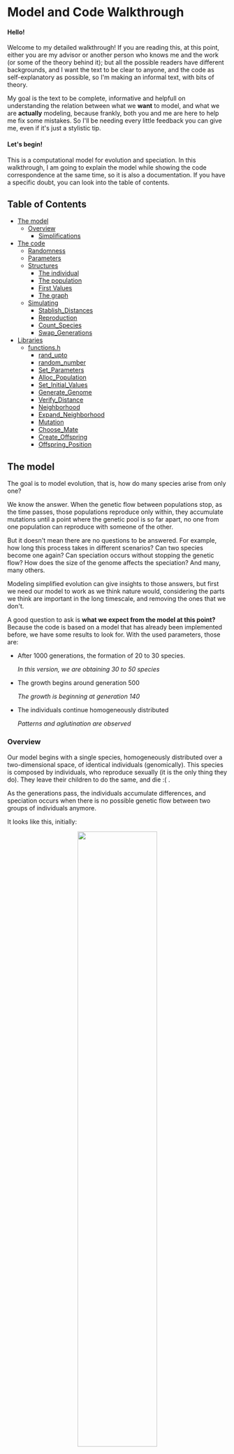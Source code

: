 
# Model and Code Walkthrough

#### Hello!

Welcome to my detailed walkthrough! If you are reading this, at this point, either you are my advisor or another person who knows me and the work (or some of the theory behind it); but all the possible readers have different backgrounds, and I want the text to be clear to anyone, and the code as self-explanatory as possible, so I'm making an informal text, with bits of theory.

My goal is the text to be complete, informative and helpfull on understanding the relation between what we **want** to model, and what we are **actually** modeling, because frankly, both you and me are here to help me fix some mistakes. So I'll be needing every little feedback you can give me, even if it's just a stylistic tip.

#### Let's begin!

This is a computational model for evolution and speciation. In this walkthrough, I am going to explain the model while showing the code correspondence at the same time, so it is also a documentation. If you have a specific doubt, you can look into the table of contents.

## Table of Contents
- [The model](#model)
	- [Overview](#Overview)
		- [Simplifications](#simplifications)
- [The code](#code)
	- [Randomness](#random)
	- [Parameters](#parameters)
	- [Structures](#structure)
		- [The individual](#individual)
		- [The population](#population)
		- [First Values](#alloc)
		- [The graph](#graph)
	- [Simulating](#simulation)
		- [Stablish_Distances](#stablish_distances)
		- [Reproduction](#reproduction)
		- [Count_Species](#count_species)
		- [Swap_Generations](#swap_generations)
- [Libraries](#libraries)
	- [functions.h](#functionsh)
		- [rand_upto](#rand_upto)
		- [random_number](#random_number)
		- [Set_Parameters](#set_parameters)
		- [Alloc_Population](#alloc_population)
		- [Set_Initial_Values](#set_initial_values)
		- [Generate_Genome](#generate_genome)
		- [Verify_Distance](#verify_distance)
		- [Neighborhood](#neighborhood)
		- [Expand_Neighborhood](#expand_neighborhood)
		- [Mutation](#mutation)
		- [Choose_Mate](#choose_mate)
		- [Create_Offspring](#create_offspring)
		- [Offspring_Position](#offspring_position)

## The model <a name="model"></a>

The goal is to model evolution, that is, how do many species arise from only one?

We know the answer. When the genetic flow between populations stop, as the time passes, those populations reproduce only within, they accumulate mutations until a point where the genetic pool is so far apart, no one from one population can reproduce with someone of the other.

But it doesn't mean there are no questions to be answered. For example, how long this process takes in different scenarios? Can two species become one again? Can speciation occurs without stopping the genetic flow? How does the size of the genome affects the speciation? And many, many others.

Modeling simplified evolution can give insights to those answers, but first we need our model to work as we think nature would, considering the parts we think are important in the long timescale, and removing the ones that we don't.

A good question to ask is **what we expect from the model at this point?** Because the code is based on a model that has already been implemented before, we have some results to look for. With the used parameters, those are:

- After 1000 generations, the formation of 20 to 30 species.

	_In this version, we are obtaining 30 to 50 species_

- The growth begins around generation 500

	_The growth is beginning at generation 140_

- The individuals continue homogeneously distributed

	_Patterns and aglutination are observed_

### Overview <a name="overview"></a>

Our model begins with a single species, homogeneously distributed over a two-dimensional space, of identical individuals (genomically). This species is composed by individuals, who reproduce sexually (it is the only thing they do). They leave their children to do the same, and die :( .

As the generations pass, the individuals accumulate differences, and speciation occurs when there is no possible genetic flow between two groups of individuals anymore.

It looks like this, initially:
<center>
<img src="./figs/firstDistribution.png" width="60%">


_it is not very homogeneus, and maybe that is a problem_
</center>

### Simplifications <a name="simplifications"></a>
Any model needs simplifications and assumptions. The goal is to have simplifications that maintain the model meaningful.

Ours are those:

1. The genomes are binary

	_If we use four bases, the program would take a lot longer to process. But alternatively the genomes can be seen as if the 0 and 1 are indicators of absence or presence of a certain alele for a gene_

2. The individuals are hermaphrodites (not asexual, because they reproduce sexually)

	_There's not much "loss" here, as a lot of populations have hermaphrodites individuals who reproduce sexually. An example is the angiosperms plants_

3. The generations don't overlap (there are only couples from the same generation)

	_This is also not absurd to assume. Just consider the parents don't live enough to reproduce with the younger generation_

4. There is no fitness, no one has advantage or disadvantage (it is a neutral model)

 _This is not a simplification, but a view of biology. The Neutral Theory of Biodiversity states that the majority of the mutations that occur are not good of bad for the individual, but neutral. In larger timescales, that means fitness effects can be taken out of the equation_

5. The population is stable, it doesn't grow or shrink much

	_This simplification could be considered as the space limit_

7. Two individuals can be in the same spot
6. The space is a toroid, the margins touch. Like this

<center>
<img src="./figs/toroid.png" width="40%">
</center>

## Code <a name="code"></a>
The code is structured as this
```bash
main.c
	functions.h
		graph.h
		linkedlist.h
```

The "main" keeps the skeleton of the code, while the functions' library keep the stuffing. To make those stuffing parts, I built two libraries, one to work with graphs, and other one to use linked lists. They are included in functions.h.
```c
//in functions.h
#include <stdio.h>
#include <stdlib.h>
#include <time.h>
#include "graph.h"
#include "linkedlist.h"

//in main.c
#include "functions.h"
```
So that way, the libraries declared in functions.h can be used in main.c. I will not expose the full graph.h and linkedlist.h code here, but you can trust me it works, I tested it extensively.

 The main file will appear in order, so every code part beginning with "//main" in this file, is exactly in the same order as it appears in the main section. We cannot apply the same method for presenting the functions' library, because the same function can be used more than once. The most complicated parts of the functions library will be presented, and the rest is docummented in the last section.

To initialize the code, because c is a typed language, we need to declare the variables what we are using
```c
//in main.c
int main(){...}
//...
	int i, j, l, number_species;
	Population progenitors, offspring;
	Graph G;
	Parameters info;
	...
```
Those structures are explained in the sections bellow.

### Randomness <a name="random"></a>
To keep the model neutral, we need to use randomness to choose some values. To do that, we are using the c pseudo-random number generator, rand(). Beggining from one specific value, rand() returns the same "random numbers" in the same order. So, to test the model, we can seed a fixed value.(_Maybe it would be better using a more powerfull random number generator_)
```c
//in main, fixed seed
srand (1);
//other possibility, variable seed
srand (time (NULL));
```
The functions I am currently using to produce random numbers are one based on rand(), or rand() itself. It generates a integer between 0 and RAND_MAX (the maximum value an integer can have).

To achieve an integer between 0 and a value, we can use this function that generates an integer up to n.
```c
int rand_upto (int n){}

```

When we need a random number between 0 and 1, we use

```c
float random_number(){}
```
Just passing by to remember the functions are docummented in the last section.

### Parameters <a name="parameters"></a>
To begin the simulation, we have to tell the program what we want it to simulate, so in the main file we create an structure called Parameters, and set the initial values we want to
```c
//in main
info = Set_Parameters();
```

 This structure "Parametes" is used to easily pass the values between functions. The names of the parameters are very instructive.

```c
//in functions.h
typedef struct
	{
		int number_individuals;
		int individual_vector_size;
		int population_size;
		int genome_size;
		int reproductive_distance;
		int number_generations;
		int neighbors;
		float lattice_width;
		float lattice_lenght;
		float radius;
	} parameters;

	typedef parameters * Parameters;
```
These parameters can be manually set to the desired values. To make simulation and tests, we are using the following:

<a name="set_parameters"></a>
```c
//in functions.h
Parameters Set_Parameters ()
{
	Parameters info;

	info = (Parameters) malloc (sizeof (parameters));

	info->number_individuals     = 1000;
	info->population_size        = 1000;
	info->reproductive_distance  = 7;
	info->genome_size            = 150;
	info->number_generations     = 1000;
	info->lattice_lenght         = 100;
	info->lattice_width          = 100;
	info->radius                 = 5;
	info->individual_vector_size = (int)(info->number_individuals * 1.2);;
	info->neighbors              = (int)(0.6*info->radius*info->radius*3.14159*info->number_individuals) / (info->lattice_lenght * info->lattice_width);;

	return info;
}
```
First, the structure info is allocated dynamically, and then the values are set. It returns a "Parameters" structure. The hideous calculation for the neighborhood corresponds to an integer representing 60% of the average density of the system. In this case, the value is 2.

- **number_individuals**: system's carry capacity
- **population_size**: keeps the actual size of the focal population
- **individual_vector_size**: the size of the allocated population. It is bigger than the carry capacity so the population can float
- **reproductive_distance**: the maximum number of differences between two genomes of different individuals so they can reproduce
- **genome_size**: The size of their genetic code (fixed)
- **number_generations**: how long will the simulation last, in steps of time
- **lattice_lenght** and **lattice_width**: dimensions for the space
- **radius**: the distance an individual can look for mates

### Structures <a name="structures"></a>

#### The individual <a name="individual"></a>

An individual has the following structure.

```c
//in functions.h
typedef struct
	{
		int* genome;
		int species;
		float x;
		float y;
		List neighborhood;
	} individual;

	typedef individual * Individual;
```
It has a binary genome, with the parameterized size, an indicatior of which species it belo//in functions.h
ngs, it's coordinates in space and a list of possible mates, those who are geneticaly compatible AND inside it's range (the radius).

#### The population <a name="population"></a>
A population is just a vector of individuals.
```c
//in functions.h
	typedef Individual * Population;
```
Inside the model, there are only two populations at a time. In the following code, we declare and allocate this structures.

```c
//in main.c
Population progenitors;
Population offspring;

progenitors = Alloc_Population (info);
offspring = Alloc_Population (info);
```

#### Set first values<a name="alloc"></a>
Now we have the population vectors, with empty individuals structures in it. For each individual in the vector of the population we have to alloc their "internal structures" and set values to the generation 0, that is allocated as the first "progenitors"

<a name="set_initial_values"></a>
```c
	//in functions.h
	void Set_Initial_Values (Population progenitors, Parameters info)
	{
		int i, j;
		int* first_genome;

    	first_genome = Generate_Genome(info->genome_size);

    	for (i = 0; i < info->individual_vector_size; i++) {
    		for (j = 0; j < info->genome_size; j++) {
	        progenitors[i]->genome[j] = first_genome[j];
	    	}
    	}

    	for (i = 0; i < info->number_individuals; i++) {
	      progenitors[i]->x = random_number() * info->lattice_width;
	      progenitors[i]->y = random_number() * info->lattice_lenght;
	    }

	    free (first_genome);
	}
```
This function receives a Population, a Parametes structure and fills the information of the genome, copying the same one to each individual. Then, it sorts a spot for this individual. To generate this genome, we call the following function

<a name="generate_genome"></a>
```c
//in functions.h
void Generate_Genome (int* first_genome, int genome_size)
{
	int i;

	first_genome = (int*) malloc (genome_size * sizeof(int));

	for (i = 0; i < genome_size; i++) {
		first_genome[i] = rand_upto(1);
	}
}
```
Generate_genome recieves a vector, and an integer corresponding to the vector's size. The genome is allocated. For each spot in the genome, it sorts a value between 0 and 1 with equal chance.

#### The graph <a name="graph"></a>
Now we have one population with individuals, that have a genome, coordinates and a species (and it's useful list of bootycalls). We know, at first, the individuals are identical, so we have **genetic flow** between all individuals. But further in time, the individuals accumulate diffences, and we have to find out the genetic flow of this population. How?

We construct a **graph**, where the dots corespond to individuals, and an arc exist between two dots if the two individuals are genetically compatible (independently of geography).

To make the correspondence between the graph and the individual, each dot has an index that is the same as the Population vector index of its corresponding individual.

As the generations pass, species connect and desconnect, as shown bellow (it can be seen forward or backward)

<center>

![](./figs/species.png)

</center>

In the image, each set of dots of the same color compose a species. As soon as genetic flow is stablished between a red and a yellow individual, they become the same species.

In graph theory, a subgraph that is not connected to anyone else, is a _**maximal connected component**_, as are the collection of dots of the same color and their arcs in the image above. That is what we are going to call a **species**.

In the code, because of the included library graph.h, we can easily manipulate and set a graph for each population.

```c
//in main
G = CreateGraph (info->individual_vector_size, info->number_individuals);
```
The graph is dynamical, it is created once and modified along with the generations. To acomplish this, it's structure has three values
```c
//in graphs.h
typedef struct {
  int V;
  int U;
  int A;
  int (**adj);
} graph;

typedef graph * Graph;
```
**A** is the number of arcs in the graph, **V** is the total of vertices available, and **U** is the number of used vertices. This way, the population can vary without having to create and destroy new graphs (because I tried implementing different graphs for different generations and I failed). In the next generation, if the population grows or shrinks, the U parameter will change and the graph also grows or shrinks.

### Simulating <a name="simulation"></a>
After initializing the values and creating our structure, we are going to take a look at the ACTUAL program.
```c
//in main
for (number_species = 0, i = 0; i < info->number_generations; i++) {
      printf("GENERATION: %d\n", i);
      Stablish_Distances (G, progenitors, info);
	  Reproduction (G, progenitors, offspring, info);
      number_species = Count_Species (G, progenitors);
      Swap_Generations (&progenitors, &offspring);
      printf("NUMBER OF SPECIES = %d\n", number_species);
  	}
```
You may say "WOW, just that little? Just four functions?", but we still have at least 200 lines of code to explore! Now we have the intricate part of the model (giving me headaches).

The prints keep track of the stage of the simulation, so we can see how it is going, but they make the program slower.

The "for" commant turn each generation i in a step of time in which those four functions will run. First, "Stablish_Distances" fills de graph with the progenitors's genetical relations. Then, the progenitors will reproduce among themselves, and their children will be put in the "offspring" population vector. We count how many species compose the progenitors population, and then swap the offspring and progenitors vectors, wich
can be interpreted as the progenitors dying and the offspring growing up to have its own children.

### Stablish_Distances <a name="stablish_distances"></a>

The function "Stablish_Distances" is redundant, and not at all at it's final state.

```c
//in functions.h
void Stablish_Distances (Graph G, Population individuals, Parameters info)
	{
		int i, j, k, divergences, size_difference;

		G->U = info->population_size;

		for (i = 0; i < G->U; i++) {
			for (j = i + 1; j < G->U; j++) {
				divergences = 0;
				for (k = 0; k < info->genome_size; k++) {
					if (individuals[i]->genome[k] != individuals[j]->genome[k]) {
						divergences++;
					}
				}

				if (divergences <= info->reproductive_distance) {
					InsertArc (G, i, j, (info->genome_size - divergences));
				}
				else if (G->adj[i][j] != 0) {
					RemoveArc (G, i, j);
				}
			}
		}
		for (i = 0; i < G->U; i++) {
			RestartList (&individuals[i]->neighborhood);
			neighborhood (G, individuals, i, info, 0);
		}
	}
```
The function receives a Graph G, a Population and the Parameters. It sets the number of needed vertices, setting G->U to the current population size. Then, it compares all the individuals in the population, looking for differences in their genome. If two individuals are sufficiently similar, an arc will be inserted between their vertices. If not, there will be no arc between them (if there were, in the previous population, this arc will be removed). Finally, it creates the list of possible partners in their range, freeing the previous list.

With this function, we have created a graph that contains comparative information between individuals, to be used further in the simulation.

_Even though this function is not perfect, It's there because it works, even if redundantly. We have bigger problems in the code, and optimizing this function comes after fixing those mistakes. The future plans for this part of the code is not to use a complete graph, because the only really important relations are the ones kept in the "neighborhood" list. To find out how many species can be used, we would implement an Union-Find algorithim, to find maximal connected components faster (explained further)._

#### Subfunctions

##### Neighborhood <a name="neighborhood"></a>

The neighborhood function used here is not part of the graph (yet). It needs a little more information to be created, that is, the distance from the focal individual. In this list, we keep only the individuals who are in the range of the focal (that is what I called a bootycall list).

```c
//in functions.h
void neighborhood (Graph G, Population progenitors, int focal, Parameters info, int increase)
{
	int mate;

	for (mate = 0; mate < (G->U); mate++) {
		if (G->adj[focal][mate] != 0 && Verify_Distance (progenitors, focal, mate, info, increase)){
			AddCellInOrder(&progenitors[focal]->neighborhood, mate);
		}
	}
}

```

The neighborhood function looks for everybody who is in the range of the focal, that is, everybody who is the same species as the focal and who is inside their range. Those mate-candidates are kept in a linked list (the ->neighborhood part of the struct).

**SUGESTION**
_A friend gave me a suggestion: first, to use a linked list graph, instead of a adjacency matrix one, and sort the linked lists by distance from the focal. It would affect the time taken to find out if two individuals are the same species (maybe that is not a problem, because they have a "->species" identifier), but it would simplify this function. What do you think? Let me know!_

##### Verify_Distance <a name="verify_distance"></a>

To find out if two individuals are in the range of one another should be simple, just comparing coordinates, right? WRONG! The space is toroid! So that is important to check out.

```c
//in functions.h
int Verify_Distance (Population progenitors, int focal, int mate, Parameters info, int increase)
{
	int x_compatible, y_compatible, x_out_left, x_out_right, y_out_up, y_out_down;

	y_compatible = 0;
	x_compatible = 0;

	x_out_left = 0;
	x_out_right = 0;
	y_out_up = 0;
	y_out_down = 0;

	/* If an individual ratio reaches an end of the lattice, it will look on the other side, because the lattice work as a toroid */
	if (progenitors[mate]->x <= progenitors[focal]->x + info->radius + increase && progenitors[mate]->x >= progenitors[focal]->x - info->radius + increase) {
		x_compatible = 1;
	}
	if (progenitors[mate]->y <= progenitors[focal]->y + info->radius + increase && progenitors[mate]->y >= progenitors[focal]->y - info->radius + increase) {
		y_compatible = 1;
	}

	if (!x_compatible) {
		if (progenitors[focal]->x + info->radius + increase > info->lattice_width) {
			x_out_right = progenitors[focal]->x + info->radius + increase - info->lattice_width;
			if (progenitors[mate]->x <= x_out_right) {
				x_compatible = 1;
			}
		}
		else if (progenitors[focal]->x - info->radius + increase < 0) {
			x_out_left = progenitors[focal]->x - info->radius + increase + info->lattice_width;
			if (progenitors[mate]->x >= x_out_left) {
				x_compatible = 1;
			}
		}
	}

	if (!y_compatible) {
		if (progenitors[focal]->y + info->radius + increase > info->lattice_lenght) {
			y_out_up = progenitors[focal]->y + info->radius + increase - info->lattice_lenght;
			if (progenitors[mate]->y <= y_out_up) {
				y_compatible = 1;
			}
		}
		else if (progenitors[focal]->y - info->radius + increase < 0) {
			y_out_down = progenitors[focal]->y - info->radius + increase + info->lattice_lenght;
			if (progenitors[mate]->y >= y_out_down) {
				y_compatible = 1;
			}
		}
	}

	if (x_compatible && y_compatible) return 1;
	else return 0;
}

```

This is a boolean function, it returns 1 if the individuals are in the range of one another, and 0 if they're not. It receives the names of the individuals to compare, the population and the parameters, and returns 0 or 1. First, it checks if they are obviously neighbors. If not, it still needs to check if they could be on the "other side" of the torus (if the radius range is outside the 100x100 latice, it has to reach the other side, and check there). If both the y and the x are in the focal's range, then the function returns 1.

### Reproduction <a name="reproduction"></a>

Now that we know the relationship between all the progenitors (which species they are) and have the graph keeping it, they will reproduce, creating the offspring population. 

```c
 //in functions.h
 void Reproduction (Graph G, Population progenitors, Population offspring, Parameters info)
	{ 	
		int focal, mate, other, i, n;

		i = 0;

		if (info->population_size < info->number_individuals) {
			for (focal = 0; focal < info->population_size; focal++) {
				if (Verify_Neighborhood (progenitors, focal) < info->neighbors) {
					mate = Choose_Mate(G, focal, progenitors, info);
					if (mate != -1) {
						Create_Offspring (progenitors, offspring, i, focal, mate, info);
						i++;
						info->population_size ++;
					}
				}
			}
		}

		for (focal = 0; focal < (G->U); focal++) {
			other = focal;
			mate = -1;

			if (random_number() < 0.63 && Verify_Neighborhood (progenitors, focal) > 2) {
				mate = Choose_Mate(G, focal, progenitors, info);
			}

			for (n = 0; n < 2; n++) {
				if (mate == -1) {
					other = Choose_Mate (G, focal, progenitors, info);
					if (other != -1)
						mate = Choose_Mate(G, other, progenitors, info);
				}
			}

			if (mate != -1 && other != -1) {
				Create_Offspring (progenitors, offspring, i, other, mate, info);
				i++;
			}
			else {
				info->population_size --;
			}
		}
	}
```
The function for Reproduction receives two population vectors and the information about them, that is, the graph, and the Parameters. First of all, it verifies if the population is below its carry capacity. If yes, it gives a chance for individuals with low density to reproduce first. That can be biologicaly interpreted as if they have more food available, and so they can reproduce again. Then, for every individual in the population, it will have a chance at reproduction, with some chance of death. If they die, the "mate" variable will have value -1, and then the chance to reproduce will be given to some neighbor of the deceased. Twice. The offspring will only be created if we have both parents chosen.

_This function is terrible, and it's not functioning as it should be. Another solution will soon be given, where we use the poisson distribution to sort the number of children an individual will have, and keep the mean value of children 1. Theoreticaly, it makes more sense, and the results should be similar_

The function "Verify_Neighborhood" just returns the number of possible partners in its range an individual has, because it is a headed linked list, and the head keeps the size of the list.

#### Subfunctions

##### Choose_Mate <a name="choose_mate"></a>

The function "Choose_Mate" sorts one of those neighbors out:
```c
//in functions.h
int Choose_Mate (Graph G, int focal, Population progenitors, Parameters info)
	{
		int j, i, neighbors, expand, radius_increase, radius, mate;
		List p;
		List bigger_neighborhood;

		mate = -1;
		radius_increase = 0;

		bigger_neighborhood = CreateHeadedList ();

		while (radius_increase <= 3 && mate == -1) {
			if (radius_increase > 0) {
				expand_neighborhood (G, bigger_neighborhood, progenitors, focal, info, radius_increase);
			}

			neighbors = Verify_Neighborhood (progenitors[focal]->neighborhood);
			expand = Verify_Neighborhood (bigger_neighborhood);

			if (neighbors + expand) {
				i = rand_upto(neighbors + expand); //add 1?
				
				if (i <= neighbors) {
					for (j = 0, p = progenitors[focal]->neighborhood->next; p != NULL && j < i; p = p->next, j++);
				}
				else {
					i -= neighbors;
					for (j = 0, p = bigger_neighborhood->next; p != NULL && j < i; p = p->next, j++);	
				}

				if (j == i && p != NULL) {
					mate = p->info;
				} 
				else mate = -1;
			}

			else mate = -1;

			if (mate == -1) {
				radius += 1;
				radius_increase += 1;
			}

		}
		DestroyList (&bigger_neighborhood);
		
		return mate;
	}

```

This function is long and it took me a while to figure it out. It receives the graph, the "name" of the focal individual that is looking for a mate, the population and the parameters. The focal first will look around him in his range, that is, in its "neighborhood" list, described in the previous section. If there are no neighbors in its range, it will look a little further: it expands it's range in 1 unit of space (reminder: the space is 100.000 square units of space). The extra neighbors are kept in another linked list, the "bigger_neighborhood" list. If there are still no possible partners, it will expand range again, and once more if necessary. Each time it expands neighborhood, the "bigger_neighborhood" list grows.

Once it has the list of possible partners, it sorts a number from 0 to the number of possible partners, and a walk through the list chooses who is THE ONE. To finnish, the "bigger_neighborhood" is destroyed. 

<a name="expand_neighborhood"></a>

The function "expand_neighborhood" looks like the function "neighborhood"

```c
//in functions.h
void expand_neighborhood (Graph G, List bigger_neighborhood, Population progenitors, int focal, Parameters info, int increase)
{
	int mate;

	for (mate = 0; mate < (G->U); mate++) {
		if (G->adj[focal][mate] != 0 && Verify_Distance (progenitors, focal, mate, info, increase)) {
			if (!Verify_Distance (progenitors, focal, mate, info, increase - 1)) {
				AddCellInOrder(&bigger_neighborhood, mate);
			}
		}
	}
}
```
But it only adds a possible mate to the list if it wasn't previously added. We only want to know if this individual is in the "added" space, so if it was in the previous considered space, it is not addded. We could also check if it was already on the list.

Back to the reproduction, after choosing a mate, we ...

##### Create_Offspring <a name="create_offspring"></a>

```c
//in functions.h
void Create_Offspring (Population progenitors, Population offspring, int baby, int focal, int mate, Parameters info)
{
  int i;
	
	Offspring_Position(progenitors, offspring, baby, focal, info);

	for (i = 0; i < info->genome_size; i++) {
		if (progenitors[focal]->genome[i] != progenitors[mate]->genome[i]) {
			if (rand_upto(1) == 1) {
				offspring[baby]->genome[i] = progenitors[mate]->genome[i];
			}
			else {
				offspring[baby]->genome[i] = progenitors[focal]->genome[i];
			}
		}
		else {
			offspring[baby]->genome[i] = progenitors[mate]->genome[i];
		}
	}

	for (i = 0; i < info->genome_size; i++) {
		if (random_number() <= 0.00025) {
			mutation (offspring, baby, i);
		}
	}
}
```
This function recieves two populations, the progenitors and offspring, and the address (or name, whatever) to the focal, mate, and baby in the populations, and the parameters. It first decides where in the lattice the baby will be (again, reminder, it is a "paralel" lattice, the generations do not interact). Then, it fills out the structure of the new individual: the genome, choosing with 50/50 chance between the parents each loci, and then adding mutation. Each loci has 0,025% chance of being flipped (if its 1, it becomes 0, and vice versa). The rest of tge stucture will be filled with the graph.

The last function I need to present is how I choose the position of the offspring

##### Offspring_Position <a name="offspring_position"></a>

```c
//in functions.h
void Offspring_Position (Population progenitors, Population offspring, int baby, int focal, Parameters info)
{
	float movement_x, movement_y;

	movement_x = movement_y = 0;

	offspring[baby]->x = progenitors[focal]->x;
	offspring[baby]->y = progenitors[focal]->y;

	if (random_number() <= 0.01) {
		movement_y = (random_number()*2 - 1) * info->radius;
		movement_x = (random_number()*2 - 1) * info->radius;

		/* If an individual moves out of the lattice, it will reapear in the other side, because the lattice work as a toroid */
		if (offspring[baby]->x + movement_x <= info->lattice_width && progenitors[focal]->x + movement_x >= 0)
	  		offspring[baby]->x += movement_x;

		else if (progenitors[focal]->x + movement_x > info->lattice_width)
			offspring[baby]->x = offspring[baby]->x + movement_x - info->lattice_width;

		else if (progenitors[focal]->x + movement_x < 0)
			offspring[baby]->x = offspring[baby]->x + movement_x + info->lattice_width;

		if (progenitors[focal]->y + movement_y <= info->lattice_lenght && progenitors[focal]->y + movement_y >= 0)
	  	offspring[baby]->y = offspring[baby]->y + movement_y;

		else if (progenitors[focal]->y + movement_y > info->lattice_lenght)
			offspring[baby]->y = offspring[baby]->y + movement_y - info->lattice_lenght;

		else if (progenitors[focal]->y + movement_y < 0)
			offspring[baby]->y = offspring[baby]->y + movement_y + info->lattice_lenght;
	}
}
```
With 99% chance, the baby will be in the exact same spot as the focal parent. But it can move with 1% chance. If it moves, the principle is the same as in "Verify_Distance", we have to check if the new position is inside the lattice.

After reproduction, we have two populations, the progenitors and the offspring.

### Count_Species <a name="count_species"></a>

To count how many species we have on the progenitors population, we will use the graph, and analise how many **maximal connected components** there are. For this, we use **depth-first search**.

```c
//in functions.h
int Count_Species (Graph G, Population individuals)
{
	int counter;

	DepthFirstSearch (G, &counter, individuals);

	return counter;
}
```
It just calls the modified Depht-First Search

```c
//in functions.h
void DepthFirstSearch (Graph G, int* counter_adress, Population individuals)
{
  int i;
  int* parent;

  parent = (int*) malloc ((G->U) * sizeof (int));
  for (i = 0; i < (G->U); i++) {
    parent[i] = -1;
  }

  (*counter_adress) = 0;

  for (i = 0; i < (G->U); i++) {
    if (parent[i] == -1) {
      parent[i] = -2;
      individuals[i]->species = (*counter_adress);
      DSFvisit (G, i, parent, individuals, (*counter_adress));
      (*counter_adress)++;
    }
  }
  free (parent);
}

void DSFvisit (Graph G, Vertix v, int* parent, Population individuals, int species)
{
  int i;

  for (i = 0; i < (G->U); i++) {
    if (G->adj[v][i] != 0 && parent[i] == -1) {
      parent[i] = v;
      individuals[i]->species = species;
      DSFvisit (G, i, parent, individuals, species);
    }
  }
}
```

This pair of functions uses recursion to find maximal connected components on this graph. It also assigns the "species" item to the progenitors.

### Swap_Generations <a name="swap_generations"></a>

After all this, our progenitors will die, because that's the circle of life. On the bright side, the offspring will become progenitors! Computationaly, creating all the structures again would be costy. We recicle the vectors, just swaping the populations pointers. All the content of "offspring" will be overwritten in the next iteration.

```c
//in functions.h
void Swap_Generations (Population* progenitors_pointer, Population* offspring_pointer)
{
	Population helper;

	helper = (*progenitors_pointer);
	(*progenitors_pointer) = (*offspring_pointer);
	(*offspring_pointer) = helper;
}
```

Then, [repeat](#simulation).


### Finnishing
After finnishing all the simulation, we need to free the stack.
```c
//in main
DestroiGraph(G);
Free_Population (progenitors);
Free_Population (offspring);
free (info);
```
There has to be the same numbers of alloc and free, and finnish the program.
```c
//in main
return 0;
```

## Final Considerations

If you are still reading, ~~congratulations~~ thank you very much! The text and the code are in construction, so email me any tips, errors or doubts at irina.lerner@usp.br or iri.lerner@gmail.com. You can also clone this file, commit your suggestions and create a pull request!

The following section is for documentation.

## Libraries <a name="libraries"></a>

### functions.h <a name="functionsh"></a>
<a name="rand_upto"></a>

The next function receives an integer and returns a random integer between 0 and n.

```c
int rand_upto (int n) {
		return (rand() / (RAND_MAX / n + 1));
	}
```


<a name="random_number"></a>

The function random_number returns a random float between 0 and 1 when called. _Should I make it a double?_

```c
float random_number() {
		return((float)rand() / ((float)RAND_MAX + 1));
	}
```

<a name="alloc_population"></a>
The function Alloc_Population receives a Parameters structure and returns a Population. It generates space in memory for all the parts of each individual in the vector Population.

```c
Population Alloc_Population (Parameters info)
	{
		Population individuals;
		int i, j;

		individuals  = (Population) malloc (info->individual_vector_size * sizeof (Individual));

		for (i = 0; i < info->individual_vector_size; i++) {
			individuals[i] = (Individual) malloc (sizeof (individual));
			individuals[i]->genome = (int*) malloc(info->genome_size * sizeof (int));
			individuals[i]->neighborhood = CreateHeadedList ();
		}

		return individuals;
	}
```

<a name="verify_neighborhood"></a>

```c
int Verify_Neighborhood (List neighborhood)
	{
		return (-(neighborhood->info + 1));
	}
```
The head value of an empty list is -1. As the list grows, we subtract the number of items in the list. So if the list is empty, it returns 0, and if it has members, it returns the number of members. I've done it like this so I won't have to use another library for headed linked lists. It works because I'm adding to the list in order, and the only negative value (the head) will always appear first. 


<a name="mutation"></a>

```c
void mutation (Population offspring, int baby, int mutation)
	{
		if (offspring[baby]->genome[mutation] == 1) {
			offspring[baby]->genome[mutation] = 0;
		}
		else {
			offspring[baby]->genome[mutation] = 1;
		}
	}
```
This function flips the bit at the "mutation" spot in the genome of the baby.